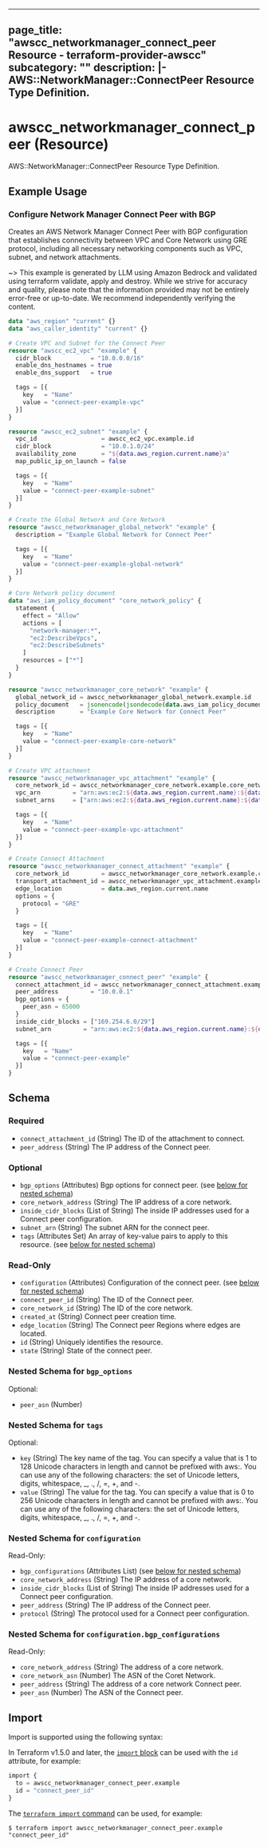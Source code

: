 
---
page_title: "awscc_networkmanager_connect_peer Resource - terraform-provider-awscc"
subcategory: ""
description: |-
  AWS::NetworkManager::ConnectPeer Resource Type Definition.
---

# awscc_networkmanager_connect_peer (Resource)

AWS::NetworkManager::ConnectPeer Resource Type Definition.

## Example Usage

### Configure Network Manager Connect Peer with BGP

Creates an AWS Network Manager Connect Peer with BGP configuration that establishes connectivity between VPC and Core Network using GRE protocol, including all necessary networking components such as VPC, subnet, and network attachments.

~> This example is generated by LLM using Amazon Bedrock and validated using terraform validate, apply and destroy. While we strive for accuracy and quality, please note that the information provided may not be entirely error-free or up-to-date. We recommend independently verifying the content.

```terraform
data "aws_region" "current" {}
data "aws_caller_identity" "current" {}

# Create VPC and Subnet for the Connect Peer
resource "awscc_ec2_vpc" "example" {
  cidr_block           = "10.0.0.0/16"
  enable_dns_hostnames = true
  enable_dns_support   = true

  tags = [{
    key   = "Name"
    value = "connect-peer-example-vpc"
  }]
}

resource "awscc_ec2_subnet" "example" {
  vpc_id                  = awscc_ec2_vpc.example.id
  cidr_block              = "10.0.1.0/24"
  availability_zone       = "${data.aws_region.current.name}a"
  map_public_ip_on_launch = false

  tags = [{
    key   = "Name"
    value = "connect-peer-example-subnet"
  }]
}

# Create the Global Network and Core Network
resource "awscc_networkmanager_global_network" "example" {
  description = "Example Global Network for Connect Peer"

  tags = [{
    key   = "Name"
    value = "connect-peer-example-global-network"
  }]
}

# Core Network policy document
data "aws_iam_policy_document" "core_network_policy" {
  statement {
    effect = "Allow"
    actions = [
      "network-manager:*",
      "ec2:DescribeVpcs",
      "ec2:DescribeSubnets"
    ]
    resources = ["*"]
  }
}

resource "awscc_networkmanager_core_network" "example" {
  global_network_id = awscc_networkmanager_global_network.example.id
  policy_document   = jsonencode(jsondecode(data.aws_iam_policy_document.core_network_policy.json))
  description       = "Example Core Network for Connect Peer"

  tags = [{
    key   = "Name"
    value = "connect-peer-example-core-network"
  }]
}

# Create VPC attachment
resource "awscc_networkmanager_vpc_attachment" "example" {
  core_network_id = awscc_networkmanager_core_network.example.core_network_id
  vpc_arn         = "arn:aws:ec2:${data.aws_region.current.name}:${data.aws_caller_identity.current.account_id}:vpc/${awscc_ec2_vpc.example.id}"
  subnet_arns     = ["arn:aws:ec2:${data.aws_region.current.name}:${data.aws_caller_identity.current.account_id}:subnet/${awscc_ec2_subnet.example.id}"]

  tags = [{
    key   = "Name"
    value = "connect-peer-example-vpc-attachment"
  }]
}

# Create Connect Attachment
resource "awscc_networkmanager_connect_attachment" "example" {
  core_network_id         = awscc_networkmanager_core_network.example.core_network_id
  transport_attachment_id = awscc_networkmanager_vpc_attachment.example.attachment_id
  edge_location           = data.aws_region.current.name
  options = {
    protocol = "GRE"
  }

  tags = [{
    key   = "Name"
    value = "connect-peer-example-connect-attachment"
  }]
}

# Create Connect Peer
resource "awscc_networkmanager_connect_peer" "example" {
  connect_attachment_id = awscc_networkmanager_connect_attachment.example.attachment_id
  peer_address         = "10.0.0.1"
  bgp_options = {
    peer_asn = 65000
  }
  inside_cidr_blocks = ["169.254.6.0/29"]
  subnet_arn         = "arn:aws:ec2:${data.aws_region.current.name}:${data.aws_caller_identity.current.account_id}:subnet/${awscc_ec2_subnet.example.id}"

  tags = [{
    key   = "Name"
    value = "connect-peer-example"
  }]
}
```

<!-- schema generated by tfplugindocs -->
## Schema

### Required

- `connect_attachment_id` (String) The ID of the attachment to connect.
- `peer_address` (String) The IP address of the Connect peer.

### Optional

- `bgp_options` (Attributes) Bgp options for connect peer. (see [below for nested schema](#nestedatt--bgp_options))
- `core_network_address` (String) The IP address of a core network.
- `inside_cidr_blocks` (List of String) The inside IP addresses used for a Connect peer configuration.
- `subnet_arn` (String) The subnet ARN for the connect peer.
- `tags` (Attributes Set) An array of key-value pairs to apply to this resource. (see [below for nested schema](#nestedatt--tags))

### Read-Only

- `configuration` (Attributes) Configuration of the connect peer. (see [below for nested schema](#nestedatt--configuration))
- `connect_peer_id` (String) The ID of the Connect peer.
- `core_network_id` (String) The ID of the core network.
- `created_at` (String) Connect peer creation time.
- `edge_location` (String) The Connect peer Regions where edges are located.
- `id` (String) Uniquely identifies the resource.
- `state` (String) State of the connect peer.

<a id="nestedatt--bgp_options"></a>
### Nested Schema for `bgp_options`

Optional:

- `peer_asn` (Number)


<a id="nestedatt--tags"></a>
### Nested Schema for `tags`

Optional:

- `key` (String) The key name of the tag. You can specify a value that is 1 to 128 Unicode characters in length and cannot be prefixed with aws:. You can use any of the following characters: the set of Unicode letters, digits, whitespace, _, ., /, =, +, and -.
- `value` (String) The value for the tag. You can specify a value that is 0 to 256 Unicode characters in length and cannot be prefixed with aws:. You can use any of the following characters: the set of Unicode letters, digits, whitespace, _, ., /, =, +, and -.


<a id="nestedatt--configuration"></a>
### Nested Schema for `configuration`

Read-Only:

- `bgp_configurations` (Attributes List) (see [below for nested schema](#nestedatt--configuration--bgp_configurations))
- `core_network_address` (String) The IP address of a core network.
- `inside_cidr_blocks` (List of String) The inside IP addresses used for a Connect peer configuration.
- `peer_address` (String) The IP address of the Connect peer.
- `protocol` (String) The protocol used for a Connect peer configuration.

<a id="nestedatt--configuration--bgp_configurations"></a>
### Nested Schema for `configuration.bgp_configurations`

Read-Only:

- `core_network_address` (String) The address of a core network.
- `core_network_asn` (Number) The ASN of the Coret Network.
- `peer_address` (String) The address of a core network Connect peer.
- `peer_asn` (Number) The ASN of the Connect peer.

## Import

Import is supported using the following syntax:

In Terraform v1.5.0 and later, the [`import` block](https://developer.hashicorp.com/terraform/language/import) can be used with the `id` attribute, for example:

```terraform
import {
  to = awscc_networkmanager_connect_peer.example
  id = "connect_peer_id"
}
```

The [`terraform import` command](https://developer.hashicorp.com/terraform/cli/commands/import) can be used, for example:

```shell
$ terraform import awscc_networkmanager_connect_peer.example "connect_peer_id"
```
